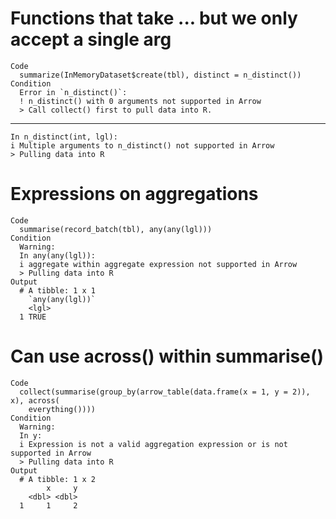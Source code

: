 # Functions that take ... but we only accept a single arg

    Code
      summarize(InMemoryDataset$create(tbl), distinct = n_distinct())
    Condition
      Error in `n_distinct()`:
      ! n_distinct() with 0 arguments not supported in Arrow
      > Call collect() first to pull data into R.

---

    In n_distinct(int, lgl): 
    i Multiple arguments to n_distinct() not supported in Arrow
    > Pulling data into R

# Expressions on aggregations

    Code
      summarise(record_batch(tbl), any(any(lgl)))
    Condition
      Warning:
      In any(any(lgl)): 
      i aggregate within aggregate expression not supported in Arrow
      > Pulling data into R
    Output
      # A tibble: 1 x 1
        `any(any(lgl))`
        <lgl>          
      1 TRUE           

# Can use across() within summarise()

    Code
      collect(summarise(group_by(arrow_table(data.frame(x = 1, y = 2)), x), across(
        everything())))
    Condition
      Warning:
      In y: 
      i Expression is not a valid aggregation expression or is not supported in Arrow
      > Pulling data into R
    Output
      # A tibble: 1 x 2
            x     y
        <dbl> <dbl>
      1     1     2

